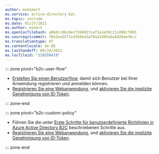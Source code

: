 ```yaml
---
author: msmimart
ms.service: active-directory-b2c
ms.topic: include
ms.date: 01/27/2021
ms.author: mimart
ms.openlocfilehash: a8bdcc8bc6ecf260d27caf1a1e58c11c89dcf8b5
ms.sourcegitcommit: f6e2ea5571e35b9ed3a79a22485eba4d20ae36cc
ms.translationtype: HT
ms.contentlocale: de-DE
ms.lasthandoff: 09/24/2021
ms.locfileid: "128558419"
---
```

::: zone pivot="b2c-user-flow"

* [Erstellen Sie einen Benutzerflow](../articles/active-directory-b2c/tutorial-create-user-flows.md), damit sich Benutzer bei Ihrer Anwendung registrieren und anmelden können.
* [Registrieren Sie eine Webanwendung](../articles/active-directory-b2c/tutorial-register-applications.md), und [aktivieren Sie die implizite Genehmigung von ID-Token](../articles/active-directory-b2c/tutorial-register-applications.md#enable-id-token-implicit-grant).

::: zone-end

::: zone pivot="b2c-custom-policy"

* Führen Sie die unter [Erste Schritte für benutzerdefinierte Richtlinien in Azure Active Directory B2C](../articles/active-directory-b2c/tutorial-create-user-flows.md?pivots=b2c-custom-policy) beschriebenen Schritte aus.
* [Registrieren Sie eine Webanwendung](../articles/active-directory-b2c/tutorial-register-applications.md), und [aktivieren Sie die implizite Genehmigung von ID-Token](../articles/active-directory-b2c/tutorial-register-applications.md#enable-id-token-implicit-grant).

::: zone-end
